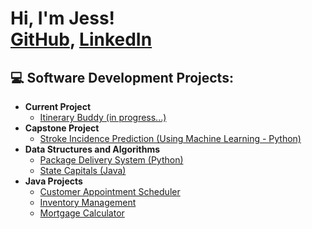 <h1>Hi, I'm Jess! <br/><a href="https://github.com/jessjave">GitHub</a>, <a href="https://www.linkedin.com/in/jessicajaveed/">LinkedIn</a></h1>

<h2>💻 Software Development Projects:</h2>

- <b>Current Project</b>
  - [Itinerary Buddy (in progress...)](https://github.com/jessjave/ItineraryBuddy)
- <b>Capstone Project</b>
  - [Stroke Incidence Prediction (Using Machine Learning - Python)](https://github.com/jessjave/Stroke_Prediction)
- <b>Data Structures and Algorithms </b>
  - [Package Delivery System (Python)](https://github.com/jessjave/WGUPS)
  - [State Capitals (Java)](https://github.com/jessjave/State-Capitals)
- <b>Java Projects</b>
  - [Customer Appointment Scheduler](https://github.com/jessjave/Appointment_Scheduler)
  - [Inventory Management](https://github.com/jessjave/Inventory_Management)
  - [Mortgage Calculator](https://github.com/jessjave/Mortgage-Calculator)

